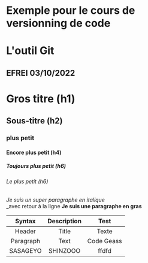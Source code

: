 # Exemple pour le cours de versionning de code
# L'outil Git
## EFREI 03/10/2022

# Gros titre (h1)
## Sous-titre (h2)
### plus petit
#### Encore plus petit (h4)
##### Toujours plus petit (h6)
###### Le plus petit (h6)

_Je suis un super paragraphe en italique_\
_avec retour à la ligne
**Je suis une paragraphe en gras**

| Syntax     | Description | Test |
| :---------:| :---------: |:----:|
| Header     | Title       |Texte |
| Paragraph  | Text        |Code Geass|
|SASAGEYO    | SHINZOOO    | ffdfd    |

